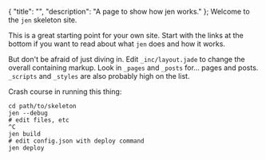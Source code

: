 {
  "title": "",
  "description": "A page to show how jen works."
};
Welcome to the `jen` skeleton site.

This is a great starting point for your own site.
Start with the links at the bottom if you want to
read about what `jen` does and how it works.

But don't be afraid of just diving in. Edit
`_inc/layout.jade` to change the overall containing
markup. Look in `_pages` and `_posts` for...
pages and posts. `_scripts` and `_styles` are also
probably high on the list.

Crash course in running this thing:

    cd path/to/skeleton
    jen --debug
    # edit files, etc
    ^C
    jen build
    # edit config.json with deploy command
    jen deploy

